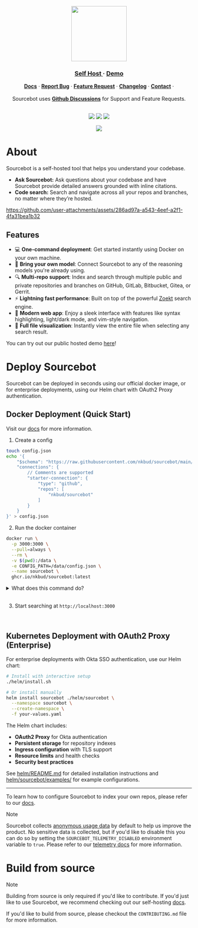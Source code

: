 
<div align="center">
<picture>
  <source media="(prefers-color-scheme: dark)" srcset=".github/images/logo_dark.png">
  <img height="150" src=".github/images/logo_light.png">
</picture>
</div>
<div align="center">
   <div>
      <h3>
         <a href="https://docs.sourcebot.dev/self-hosting/overview">
            <strong>Self Host</strong>
         </a> · 
         <a href="https://demo.sourcebot.dev">
            <strong>Demo</strong>
         </a>
      </h3>
   </div>

   <div>
      <a href="https://docs.sourcebot.dev/"><strong>Docs</strong></a> ·
      <a href="https://github.com/nkbud/sourcebot/issues"><strong>Report Bug</strong></a> ·
      <a href="https://github.com/nkbud/sourcebot/discussions/categories/ideas"><strong>Feature Request</strong></a> ·
      <a href="https://www.sourcebot.dev/changelog"><strong>Changelog</strong></a> ·
      <a href="https://www.sourcebot.dev/contact"><strong>Contact</strong></a> ·
   </div>
   <br/>
   <span>Sourcebot uses <a href="https://github.com/nkbud/sourcebot/discussions"><strong>Github Discussions</strong></a>  for Support and Feature Requests.</span>
   <br/>
   <br/>
   <div>
   </div>
</div>
<p align="center">
  <a href="mailto:team@sourcebot.dev"><img src="https://img.shields.io/badge/Email%20Us-brightgreen" /></a>
  <a href="https://github.com/nkbud/sourcebot/actions/workflows/ghcr-publish.yml"><img src="https://img.shields.io/github/actions/workflow/status/nkbud/sourcebot/ghcr-publish.yml"/><a>
  <a href="https://github.com/nkbud/sourcebot/stargazers"><img src="https://img.shields.io/github/stars/nkbud/sourcebot" /></a>
</p>
<p align="center">
<p align="center">
    <a href="https://discord.gg/6Fhp27x7Pb"><img src="https://dcbadge.limes.pink/api/server/https://discord.gg/6Fhp27x7Pb?style=flat"/></a>
</p>
</p>

# About

Sourcebot is a self-hosted tool that helps you understand your codebase. 

- **Ask Sourcebot:** Ask questions about your codebase and have Sourcebot provide detailed answers grounded with inline citations.
- **Code search:** Search and navigate across all your repos and branches, no matter where they’re hosted.

https://github.com/user-attachments/assets/286ad97a-a543-4eef-a2f1-4fa31bea1b32


## Features
- 💻 **One-command deployment**: Get started instantly using Docker on your own machine.
- 🤖 **Bring your own model**: Connect Sourcebot to any of the reasoning models you're already using.
- 🔍 **Multi-repo support**: Index and search through multiple public and private repositories and branches on GitHub, GitLab, Bitbucket, Gitea, or Gerrit.
- ⚡ **Lightning fast performance**: Built on top of the powerful [Zoekt](https://github.com/sourcegraph/zoekt) search engine.
- 🎨 **Modern web app**: Enjoy a sleek interface with features like syntax highlighting, light/dark mode, and vim-style navigation.
- 📂 **Full file visualization**: Instantly view the entire file when selecting any search result.

You can try out our public hosted demo [here](https://demo.sourcebot.dev)!

# Deploy Sourcebot

Sourcebot can be deployed in seconds using our official docker image, or for enterprise deployments, using our Helm chart with OAuth2 Proxy authentication.

## Docker Deployment (Quick Start)

Visit our [docs](https://docs.sourcebot.dev/self-hosting/overview) for more information.

1. Create a config
```sh
touch config.json
echo '{
    "$schema": "https://raw.githubusercontent.com/nkbud/sourcebot/main/schemas/v3/index.json",
    "connections": {
        // Comments are supported
        "starter-connection": {
            "type": "github",
            "repos": [
                "nkbud/sourcebot"
            ]
        }
    }
}' > config.json
```

2. Run the docker container
```sh
docker run \
  -p 3000:3000 \
  --pull=always \
  --rm \
  -v $(pwd):/data \
  -e CONFIG_PATH=/data/config.json \
  --name sourcebot \
  ghcr.io/nkbud/sourcebot:latest
```
<details>
<summary>What does this command do?</summary>

- Pull and run the Sourcebot docker image from [ghcr.io/nkbud/sourcebot:latest](https://github.com/nkbud/sourcebot/pkgs/container/sourcebot).
- Mount the current directory (`-v $(pwd):/data`) to allow Sourcebot to persist the `.sourcebot` cache.
- Clones sourcebot at `HEAD` into `.sourcebot/github/nkbud/sourcebot`.
- Indexes sourcebot into a .zoekt index file in `.sourcebot/index/`.
- Map port 3000 between your machine and the docker image.
- Starts the web server on port 3000.
</details>
</br>

3. Start searching at `http://localhost:3000`
</br>

## Kubernetes Deployment with OAuth2 Proxy (Enterprise)

For enterprise deployments with Okta SSO authentication, use our Helm chart:

```sh
# Install with interactive setup
./helm/install.sh

# Or install manually
helm install sourcebot ./helm/sourcebot \
  --namespace sourcebot \
  --create-namespace \
  -f your-values.yaml
```

The Helm chart includes:
- **OAuth2 Proxy** for Okta authentication
- **Persistent storage** for repository indexes
- **Ingress configuration** with TLS support
- **Resource limits** and health checks
- **Security best practices**

See [helm/README.md](helm/README.md) for detailed installation instructions and [helm/sourcebot/examples/](helm/sourcebot/examples/) for example configurations.

---

To learn how to configure Sourcebot to index your own repos, please refer to our [docs](https://docs.sourcebot.dev/self-hosting/overview).

> [!NOTE]
> Sourcebot collects <a href="https://demo.sourcebot.dev/~/search?query=captureEvent%5C(%20repo%3Asourcebot">anonymous usage data</a> by default to help us improve the product. No sensitive data is collected, but if you'd like to disable this you can do so by setting the `SOURCEBOT_TELEMETRY_DISABLED` environment
> variable to `true`. Please refer to our [telemetry docs](https://docs.sourcebot.dev/self-hosting/overview#telemetry) for more information.

# Build from source
>[!NOTE]
> Building from source is only required if you'd like to contribute. If you'd just like to use Sourcebot, we recommend checking out our self-hosting [docs](https://docs.sourcebot.dev/self-hosting/overview).

If you'd like to build from source, please checkout the `CONTRIBUTING.md` file for more information.

